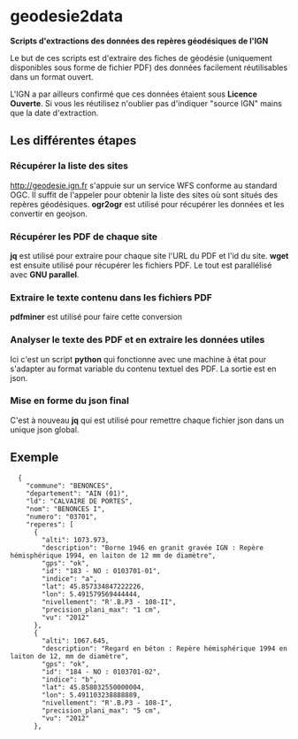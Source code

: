 # geodesie2data
**Scripts d'extractions des données des repères géodésiques de l'IGN**

Le but de ces scripts est d'extraire des fiches de géodésie (uniquement disponibles sous forme de fichier PDF) des données facilement réutilisables dans un format ouvert.

L'IGN a par ailleurs confirmé que ces données étaient sous **Licence Ouverte**. Si vous les réutilisez n'oublier pas d'indiquer "source IGN" mains que la date d'extraction.

## Les différentes étapes

### Récupérer la liste des sites
http://geodesie.ign.fr s'appuie sur un service WFS conforme au standard OGC.
Il suffit de l'appeler pour obtenir la liste des sites où sont situés des repères géodésiques.
**ogr2ogr** est utilisé pour récupérer les données et les convertir en geojson.

### Récupérer les PDF de chaque site
**jq** est utilisé pour extraire pour chaque site l'URL du PDF et l'id du site.
**wget** est ensuite utilisé pour récupérer les fichiers PDF.
Le tout est parallélisé avec **GNU parallel**.

### Extraire le texte contenu dans les fichiers PDF
**pdfminer** est utilisé pour faire cette conversion

### Analyser le texte des PDF et en extraire les données utiles
Ici c'est un script **python** qui fonctionne avec une machine à état pour s'adapter au format variable du contenu textuel des PDF.
La sortie est en json.

### Mise en forme du json final
C'est à nouveau **jq** qui est utilisé pour remettre chaque fichier json dans un unique json global.

## Exemple
```
  {
    "commune": "BENONCES",
    "departement": "AIN (01)",
    "ld": "CALVAIRE DE PORTES",
    "nom": "BENONCES I",
    "numero": "03701",
    "reperes": [
      {
        "alti": 1073.973,
        "description": "Borne 1946 en granit gravée IGN : Repère hémisphérique 1994, en laiton de 12 mm de diamètre",
        "gps": "ok",
        "id": "183 - NO : 0103701-01",
        "indice": "a",
        "lat": 45.857334847222226,
        "lon": 5.491579569444444,
        "nivellement": "R'.B.P3 - 108-II",
        "precision_plani_max": "1 cm",
        "vu": "2012"
      },
      {
        "alti": 1067.645,
        "description": "Regard en béton : Repère hémisphérique 1994 en laiton de 12, mm de diamètre",
        "gps": "ok",
        "id": "184 - NO : 0103701-02",
        "indice": "b",
        "lat": 45.858032550000004,
        "lon": 5.491103238888889,
        "nivellement": "R'.B.P3 - 108-I",
        "precision_plani_max": "5 cm",
        "vu": "2012"
      },
      
